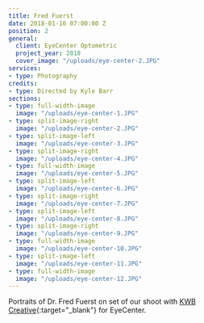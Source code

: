 ```yaml
---
title: Fred Fuerst
date: 2018-01-16 07:00:00 Z
position: 2
general:
  client: EyeCenter Optometric
  project_year: 2018
  cover_image: "/uploads/eye-center-2.JPG"
services:
- type: Photography
credits:
- type: Directed by Kyle Barr
sections:
- type: full-width-image
  image: "/uploads/eye-center-1.JPG"
- type: split-image-right
  image: "/uploads/eye-center-2.JPG"
- type: split-image-left
  image: "/uploads/eye-center-3.JPG"
- type: split-image-right
  image: "/uploads/eye-center-4.JPG"
- type: full-width-image
  image: "/uploads/eye-center-5.JPG"
- type: split-image-left
  image: "/uploads/eye-center-6.JPG"
- type: split-image-right
  image: "/uploads/eye-center-7.JPG"
- type: split-image-left
  image: "/uploads/eye-center-8.JPG"
- type: split-image-right
  image: "/uploads/eye-center-9.JPG"
- type: full-width-image
  image: "/uploads/eye-center-10.JPG"
- type: split-image-left
  image: "/uploads/eye-center-11.JPG"
- type: full-width-image
  image: "/uploads/eye-center-12.JPG"
---
```


Portraits of Dr. Fred Fuerst on set of our shoot with [KWB Creative](http://kwbcreative.com){:target="_blank"} for EyeCenter.